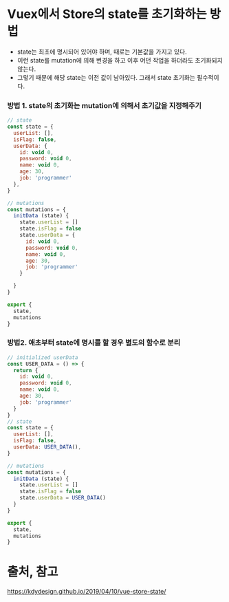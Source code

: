 # Vuex에서 Store의 state를 초기화하는 방법
- state는 최초에 명시되어 있어야 하며, 때로는 기본값을 가지고 있다.
- 이런 state를 mutation에 의해 변경을 하고 이후 어던 작업을 하더라도 초기화되지 않는다.
- 그렇기 때문에 해당 state는 이전 값이 남아있다. 그래서 state 초기화는 필수적이다.

### 방법 1. state의 초기화는 mutation에 의해서 초기값을 지정해주기
```javascript
// state
const state = {
  userList: [],
  isFlag: false,
  userData: {
    id: void 0,
    password: void 0,
    name: void 0,
    age: 30,
    job: 'programmer'
  },
}

// mutations
const mutations = {
  initData (state) {
    state.userList = []
    state.isFlag = false
    state.userData = {
      id: void 0,
      password: void 0,
      name: void 0,
      age: 30,
      job: 'programmer'
    }

  }
}

export {
  state,
  mutations
}
```
### 방법2. 애초부터 state에 명시를 할 경우 별도의 함수로 분리
```javascript
// initialized userData
const USER_DATA = () => {
  return {
    id: void 0,
    password: void 0,
    name: void 0,
    age: 30,
    job: 'programmer'
  }
} 
// state
const state = {
  userList: [],
  isFlag: false,
  userData: USER_DATA(),
}

// mutations
const mutations = {
  initData (state) {
    state.userList = []
    state.isFlag = false
    state.userData = USER_DATA()
  }
}

export {
  state,
  mutations
}
```

# 출처, 참고
https://kdydesign.github.io/2019/04/10/vue-store-state/
